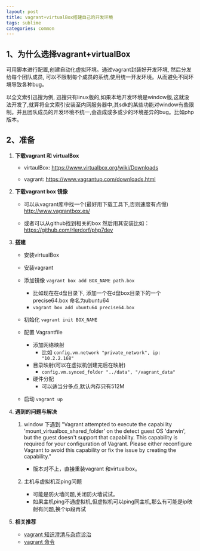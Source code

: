 ```yaml
---
layout: post
title: vagrant+virtualBox搭建自己的开发环境
tags: sublime
categories: common
---
```


## 1、为什么选择vagrant+virtualBox
<p class="descript">
可用脚本进行配置,创建自动化虚拟环境。通过vagrant封装好开发环境, 然后分发给每个团队成员, 可以不限制每个成员的系统,使用统一开发环境。从而避免不同环境导致各种bug。
</p>

<p class="descript">
以全文索引迅搜为例, 迅搜只有linux版的,如果本地开发环境是window版,这就没法开发了,就算将全文索引安装至内网服务器中,其sdk的某些功能对window有些限制。并且团队成员的开发环境不统一,会造成或多或少的环境差异的bug。比如php版本。
</p>

## 2、准备
1. **下载vagrant 和 virtualBox**
    - virtaulBox: <a href="https://www.virtualbox.org/wiki/Downloads" target="_blank">https://www.virtualbox.org/wiki/Downloads</a>

    - vagrant: <a href="https://www.vagrantup.com/downloads.html" target="_blank">https://www.vagrantup.com/downloads.html</a>


2. **下载vagrant box 镜像**
    - 可以从vagrant库中找一个(最好用下载工具下,否则速度有点慢) http://www.vagrantbox.es/

    - 或者可以从github找到相关的box 然后用其安装比如：https://github.com/rlerdorf/php7dev



3. **搭建**
    - 安装virtualBox
    - 安装vagrant
    - 添加镜像 ```vagrant box add BOX_NAME path.box```
      - 比如现在在d盘目录下, 添加一个在d盘box目录下的一个precise64.box 命名为ubuntu64 
      - ```vagrant box add ubuntu64 precise64.box```

    - 初始化 ```vagrant init BOX_NAME```

    - 配置 Vagrantfile
      - 添加网络映射
        - 比如 ```config.vm.network "private_network", ip: "10.2.2.168"``` 
      - 目录映射(可以在虚拟机创建完后在映射)
        - ```config.vm.synced_folder "../data", "/vagrant_data"```
      - 硬件分配
        - 可以适当分多点,默认内存只有512M
    - 启动 ```vagrant up```

4. **遇到的问题与解决**
    1. window 下遇到 "Vagrant attempted to execute the capability 'mount_virtualbox_shared_folder' on the detect guest OS 'darwin', but the guest doesn't support that capability. This capability is required for your configuration of Vagrant. Please either reconfigure Vagrant to avoid this capability or fix the issue by creating the capability."
        - 版本对不上，直接重装vagrant 和virtualbox。

    2. 主机与虚拟机互ping问题
        - 可能是防火墙问题,关闭防火墙试试。
        - 如果主机ping不通虚拟机,但虚拟机可以ping同主机,那么有可能是ip映射有问题,换个ip段再试

5. **相关推荐**
    - <a href="https://blog.csdn.net/zm_21/article/details/9410277/" target="_blank">vagrant 知识澄清与杂症诊治</a>
    - <a href="https://www.iteye.com/blog/topmanopensource-2002302" target="_blank"> vagrant 命令</a>

